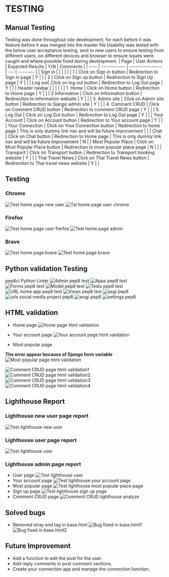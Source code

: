 # TESTING
## Manual Testing

Testing was done throughout site development, for each before it was feature before it was merged into the master file
Usability was tested with the below user acceptance testing, sent to new users to ensure testing from different users, on different devices and browser to ensure issues were caught and where possible fixed during development.
| Page | User Actions | Expected Results | Y/N | Comments |
| ---- | ------------ | ---------------- | --- | -------- |
| Sign in | | | |          |
| 1      | Click on Sign in button | Redirection to Sign in page | Y   | |
| 2      |  Click on Sign up button | Redirection to Sign Up page | Y   | |
| Log out| Click on log out button | Redirection to Log Out page | Y   | |
| Header navbar |  | |    | |
| 1. Home     | Click on Home button | Redirection to Home page | Y   | |
| 2 Information     | Click on Information button | Redirection to information website | Y   | |
| 3. Admin site     | Click on Admin site button | Redirection to Sjango admin site | Y   | |
| 4. Comment CRUD     | Click on Comment CRUD button | Redirection to comment CRUD page | Y   | |
| 5. Log Out     | Click on Log Out button | Redirection to Log Out page | Y   | |
| Your Account | Click on Account button | Redirection to Your account page | Y   | |
| Your Connection | Click on Your Connection button | Redirection to home page | This is only dummy link nav and will be future improvement  | |
| Chat  | Click on Chat button | Redirection to Home page | This is only dummy link nav and will be future improvement  | N |
| Most Popular Place    | Click on Most Popular Place button | Redirection to most popular place page | N   | |
| Transport   | Click on Transport button | Redirection to Transport booking website  | Y   | |
| Thai Travel News   | Click on Thai Travel News button | Redirection to Thai travel news website | Y   | |

## Testing
### Chrome
![Test home page new user](documentation/test-home-page-chrome.png)
![Tst home page user chrome](documentation/test-home-page-admin-chrome.png)
### Firefox
![Test home page user fierfox](documentation/test-home-page-user-firefox.png)
![Test home page admin](documentation/test-chrome.png)
### Brave
![Test home page brave](documentation/test-brave-home-page.png)
![Test home page brave](documentation/test-brabe-home-page.png)
## Python validation Testing
pep8ci Python Linter
![Admin pep8 test](documentation/admin-pep8.png)
![Apps pep8 test](documentation/app-pep8.png)
![Forms pep8 test](documentation/forms-pep8.png)
![Model pep8 test](documentation/model.pep8.png)
![Tests pep8 test](documentation/test-pep8.png)
![URL home app pep8 test](documentation/urls-home-app-pep8.png)
![Views pep8 test](documentation/views-pep8.png)
![asgi pep8](documentation/asgi-pep8.png)
![urls social media project pep8](documentation/url-social-media-project-pep8.png)
![wsgi pep8](documentation/wsgi-pep8.png)
![settings pep8](documentation/setting-pep8.png)
## HTML validation
- Home page
![Home page html validation](documentation/home-page-html-validation.png)

- Your account page
![Your account page html validation](documentation/your-account-page-html-validation.png)

- Most popular page

 **The error appear because of Django form variable**
![Most popular page html validation](documentation/most-popular-page-html-validation.png)

![Comment CRUD page html validation1](documentation/comment-crud-page-html-validation1.png)
![ Comment CRUD page html validation2](documentation/comment-crud-page-html-validation2.png)
![Comment CRUD page html validation3](documentation/comment-crud-page-html-validation3.png)
![Comment CRUD page html validation4](documentation/comment-crud-page-html-validation4.png)
![]()



## Lighthouse Report
### Lighthouse new user page report
![Test lighthouse new user](documentation/lighthouse-tes-new-usert.png)
### Lighthouse user page report

![Test lighthouse user](documentation/lighthouse-test-user.png)
### Lighthouse admin page report
- User page
![Test lighthouse user](documentation/lighthouse-test-admin.png)
- Your account page
![Test lighthouse your account page](documentation/lighthouse-test-your-account-page.png)
- Most popular page
![Test lighthouse most popular place page](documentation/lighthouse-test-your-account-page.png)
- Sign up page
![Test lighthouse sign up page](documentation/lighthouse-test-signup-page.png)
- Comment CRUD page 
![Comment CRUD lighthouse analyze](documentation/comment-crud-lighthouse-analyze.png)
## Solved bugs
- Removed stray end tag in base.html
![Bug fixed in base.html1](documentation/stray-end-tag-bug-fixed1.jpeg)
![Bug fixed in base.html2](documentation/stray-end-tag-bug-fixed2.jpeg)
## Future Improvement
- Add a function to edit the post for the user.
- Add reply comments in post comment sections.
- Create your connection app and manage the connection function.
